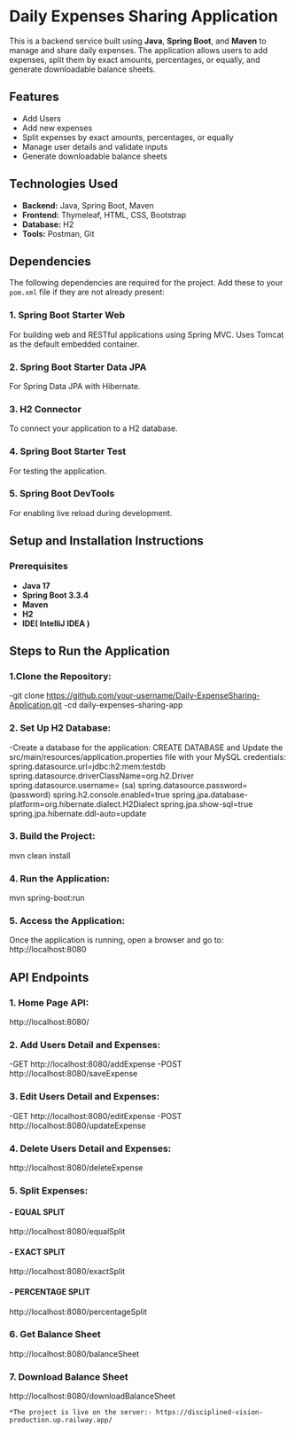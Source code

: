 # Daily Expenses Sharing Application

This is a backend service built using **Java**, **Spring Boot**, and **Maven** to manage and share daily expenses. The application allows users to add expenses, split them by exact amounts, percentages, or equally, and generate downloadable balance sheets.

## Features

- Add Users
- Add new expenses
- Split expenses by exact amounts, percentages, or equally
- Manage user details and validate inputs
- Generate downloadable balance sheets

## Technologies Used

- **Backend:** Java, Spring Boot, Maven
- **Frontend:** Thymeleaf, HTML, CSS, Bootstrap
- **Database:** H2
- **Tools:** Postman, Git

## Dependencies

The following dependencies are required for the project. Add these to your `pom.xml` file if they are not already present:

### 1. Spring Boot Starter Web
For building web and RESTful applications using Spring MVC. Uses Tomcat as the default embedded container.
### 2. Spring Boot Starter Data JPA
For Spring Data JPA with Hibernate.
### 3. H2 Connector
To connect your application to a H2 database.
### 4. Spring Boot Starter Test
For testing the application.
### 5. Spring Boot DevTools
For enabling live reload during development.

## Setup and Installation Instructions
### Prerequisites
- **Java 17**
- **Spring Boot 3.3.4**
- **Maven**
- **H2**
- **IDE( IntelliJ IDEA )**

## Steps to Run the Application
### 1.Clone the Repository:
-git clone https://github.com/your-username/Daily-ExpenseSharing-Application.git
-cd daily-expenses-sharing-app

### 2. Set Up H2 Database:
-Create a database for the application:
CREATE DATABASE and Update the src/main/resources/application.properties file with your MySQL credentials:
spring.datasource.url=jdbc:h2:mem:testdb
spring.datasource.driverClassName=org.h2.Driver
spring.datasource.username=<your-username> (sa)
spring.datasource.password=<your-password> (password)
spring.h2.console.enabled=true
spring.jpa.database-platform=org.hibernate.dialect.H2Dialect
spring.jpa.show-sql=true
spring.jpa.hibernate.ddl-auto=update

### 3. Build the Project:
mvn clean install

### 4. Run the Application:
mvn spring-boot:run

### 5. Access the Application:
Once the application is running, open a browser and go to:
http://localhost:8080

## API Endpoints

### 1. Home Page API:
http://localhost:8080/
### 2. Add Users Detail and Expenses:
-GET http://localhost:8080/addExpense 
-POST http://localhost:8080/saveExpense
### 3. Edit Users Detail and Expenses:
-GET http://localhost:8080/editExpense 
-POST http://localhost:8080/updateExpense
### 4. Delete Users Detail and Expenses:
http://localhost:8080/deleteExpense 
### 5. Split Expenses:
#### - EQUAL SPLIT 
http://localhost:8080/equalSplit
#### - EXACT SPLIT 
http://localhost:8080/exactSplit
#### - PERCENTAGE SPLIT 
http://localhost:8080/percentageSplit
### 6. Get Balance Sheet 
http://localhost:8080/balanceSheet
### 7. Download Balance Sheet 
http://localhost:8080/downloadBalanceSheet

    *The project is live on the server:- https://disciplined-vision-production.up.railway.app/
